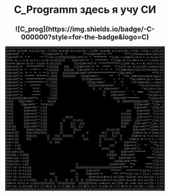 <h1 align="center"><font size="6px"> C_Programm здесь я учу СИ</font></h1>
<!--Заголовок-->

<h2 align="center">
![C_prog](https://img.shields.io/badge/-C-000000?style=for-the-badge&logo=C)</h2>

![IMG](https://github.com/lmistie/learning-C_programm/blob/main/img/foto.png)